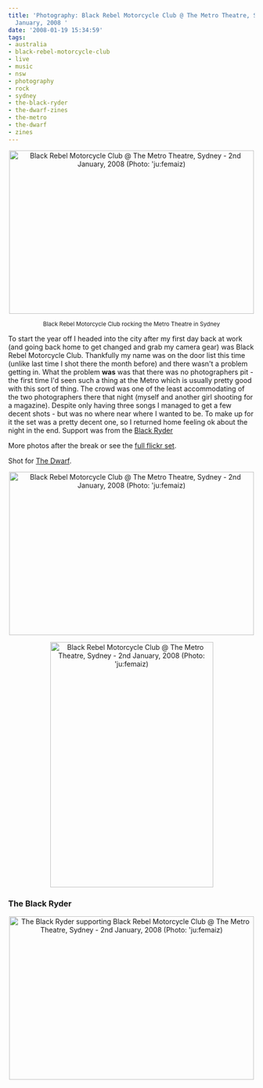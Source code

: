 ```yaml
---
title: 'Photography: Black Rebel Motorcycle Club @ The Metro Theatre, Sydney - 2nd
  January, 2008 '
date: '2008-01-19 15:34:59'
tags:
- australia
- black-rebel-motorcycle-club
- live
- music
- nsw
- photography
- rock
- sydney
- the-black-ryder
- the-dwarf-zines
- the-metro
- the-dwarf
- zines
---
```


<p style="text-align: center"><a href="http://www.flickr.com/photos/jufemaiz/2157617227/" title="Black Rebel Motorcycle Club @ The Metro Theatre, Sydney - 2nd January, 2008 (Photo: 'ju:femaiz)"><img src="http://static.flickr.com/2226/2157617227_976ef667ca.jpg" title="Black Rebel Motorcycle Club @ The Metro Theatre, Sydney - 2nd January, 2008 (Photo: 'ju:femaiz)" alt="Black Rebel Motorcycle Club @ The Metro Theatre, Sydney - 2nd January, 2008 (Photo: 'ju:femaiz)" width="500" height="333" /></a></p>
<p style="text-align: center"><small>Black Rebel Motorcycle Club rocking the Metro Theatre in Sydney</small></p>

To start the year off I headed into the city after my first day back at work (and going back home to get changed and grab my camera gear) was Black Rebel Motorcycle Club. Thankfully my name was on the door list this time (unlike last time I shot there the month before) and there wasn't a problem getting in. What the problem <strong>was</strong> was that there was no photographers pit - the first time I'd seen such a thing at the Metro which is usually pretty good with this sort of thing. The crowd was one of the least accommodating of the two photographers there that night (myself and another girl shooting for a magazine). Despite only having three songs I managed to get a few decent shots - but was no where near where I wanted to be. To make up for it the set was a pretty decent one, so I returned home feeling ok about the night in the end. Support was from the <a href="http://profile.myspace.com/index.cfm?fuseaction=user.viewprofile&friendID=151495045">Black Ryder</a>

More photos after the break or see the <a href="http://flickr.com/photos/jufemaiz/sets/72157603606115044/">full flickr set</a>.

Shot for <a href="http://thedwarf.com.au/nd/contributors/jufemaiz">The Dwarf</a>.

<!--more-->

<p style="text-align: center"><a href="http://www.flickr.com/photos/jufemaiz/2158413634/" title="Black Rebel Motorcycle Club @ The Metro Theatre, Sydney - 2nd January, 2008 (Photo: 'ju:femaiz)"><img src="http://static.flickr.com/2090/2158413634_48894e0871.jpg" title="Black Rebel Motorcycle Club @ The Metro Theatre, Sydney - 2nd January, 2008 (Photo: 'ju:femaiz)" alt="Black Rebel Motorcycle Club @ The Metro Theatre, Sydney - 2nd January, 2008 (Photo: 'ju:femaiz)" width="500" height="333" /></a></p>
<p style="text-align: center"><a href="http://www.flickr.com/photos/jufemaiz/2158415512/" title="Black Rebel Motorcycle Club @ The Metro Theatre, Sydney - 2nd January, 2008 (Photo: 'ju:femaiz)"><img src="http://static.flickr.com/2116/2158415512_f9b8a9fddd.jpg" title="Black Rebel Motorcycle Club @ The Metro Theatre, Sydney - 2nd January, 2008 (Photo: 'ju:femaiz)" alt="Black Rebel Motorcycle Club @ The Metro Theatre, Sydney - 2nd January, 2008 (Photo: 'ju:femaiz)" width="333" height="500" /></a></p>
<h3>The Black Ryder</h3>
<p style="text-align: center"><a href="http://www.flickr.com/photos/jufemaiz/2157613553/" title="The Black Ryder supporting Black Rebel Motorcycle Club @ The Metro Theatre, Sydney - 2nd January, 2008 (Photo: 'ju:femaiz)"><img src="http://static.flickr.com/2076/2157613553_bd8bc5520e.jpg" title="The Black Ryder supporting Black Rebel Motorcycle Club @ The Metro Theatre, Sydney - 2nd January, 2008 (Photo: 'ju:femaiz)" alt="The Black Ryder supporting Black Rebel Motorcycle Club @ The Metro Theatre, Sydney - 2nd January, 2008 (Photo: 'ju:femaiz)" width="500" height="333" /></a></p>

